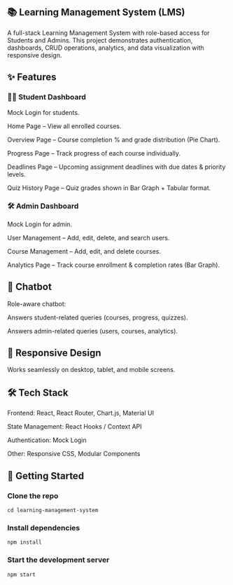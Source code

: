 ## 📚 Learning Management System (LMS)

A full-stack Learning Management System with role-based access for Students and Admins.
This project demonstrates authentication, dashboards, CRUD operations, analytics, and data visualization with responsive design.

## ✨ Features
### 👨‍🎓 Student Dashboard

Mock Login for students.

Home Page – View all enrolled courses.

Overview Page – Course completion % and grade distribution (Pie Chart).

Progress Page – Track progress of each course individually.

Deadlines Page – Upcoming assignment deadlines with due dates & priority levels.

Quiz History Page – Quiz grades shown in Bar Graph + Tabular format.

### 🛠️ Admin Dashboard

Mock Login for admin.

User Management – Add, edit, delete, and search users.

Course Management – Add, edit, and delete courses.

Analytics Page – Track course enrollment & completion rates (Bar Graph).

## 💬 Chatbot

Role-aware chatbot:

Answers student-related queries (courses, progress, quizzes).

Answers admin-related queries (users, courses, analytics).

## 📱 Responsive Design

Works seamlessly on desktop, tablet, and mobile screens.

## 🛠️ Tech Stack

Frontend: React, React Router, Chart.js, Material UI

State Management: React Hooks / Context API

Authentication: Mock Login

Other: Responsive CSS, Modular Components

## 🚀 Getting Started

### Clone the repo

```git clone https://github.com/your-username/learning-management-system.git
cd learning-management-system
```


### Install dependencies
```
npm install
```
### Start the development server
```
npm start
```

